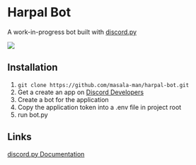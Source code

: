 # Harpal Bot

A work-in-progress bot built with [discord.py](https://github.com/Rapptz/discord.py)

![](https://cdn.discordapp.com/attachments/730969252865245267/741119213770375198/Untitled.png)

## Installation

1. `git clone https://github.com/masala-man/harpal-bot.git`
2. Get a create an app on [Discord Developers](https://discord.com/developers/applications)
3. Create a bot for the application
4. Copy the application token into a .env file in project root
5. run bot.py

## Links

[discord.py Documentation](https://discordpy.readthedocs.io/en/latest/index.html)